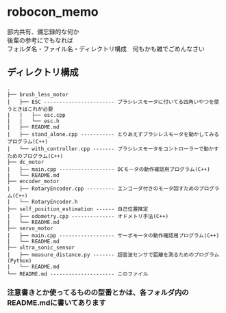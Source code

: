 # robocon_memo
部内共有、備忘録的な何か  
後輩の参考にでもなれば  
フォルダ名・ファイル名・ディレクトリ構成　何もかも雑でごめんなさい

## ディレクトリ構成
```
.
├── brush_less_motor
|   ├── ESC ----------------------- ブラシレスモータに付いてる四角いやつを使うときはこれが必要
|   |   ├── esc.cpp
|   |   └── esc.h
|   ├── README.md
|   ├── stand_alone.cpp ----------- とりあえずブラシレスモータを動かしてみるプログラム(C++)
|   └── with_controller.cpp ------- ブラシレスモータをコントローラーで動かすためのプログラム(C++)
├── dc_motor
|   ├── main.cpp ------------------ DCモータの動作確認用プログラム(C++)
|   └── README.md
├── encoder_motor
|   ├── RotaryEncoder.cpp --------- エンコーダ付きのモータ回すためのプログラム(C++)
|   └── RotaryEncoder.h
├── self_position_estimation ------ 自己位置推定
|   ├── odometry.cpp -------------- オドメトリ手法(C++)
|   └── README.md
├── servo_motor
|   ├── main.cpp ------------------ サーボモータの動作確認用プログラム(C++)
|   └── README.md
├── ultra_sonic_sensor
|   ├── measure_distance.py ------- 超音波センサで距離を測るためのプログラム(Python)
|   └── README.md
└── README.md --------------------- このファイル
```

### 注意書きとか使ってるものの型番とかは、各フォルダ内のREADME.mdに書いてあります

